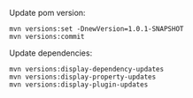 Update pom version:
```
mvn versions:set -DnewVersion=1.0.1-SNAPSHOT
mvn versions:commit
```

Update dependencies:
```
mvn versions:display-dependency-updates
mvn versions:display-property-updates
mvn versions:display-plugin-updates
```
